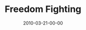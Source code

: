 ---
layout: message
category: message
series: "Free"
title: "Freedom Fighting"
date: 2010-03-21-00-00
message_id: 609
audio: "http://s3.amazonaws.com/crossroads-media/messages/audio/Free5.mp3"
audio-duration: "37:47"
description: "Chuck Mingo talks about how freedom is maintained in the midst of community."
video: "http://s3.amazonaws.com/crossroads-media/messages/video/Free5.mp4"
video-duration: "37:47"
video-image: "http://s3.amazonaws.com/crossroads-media/images/Free5-still.jpg"
program: "http://s3.amazonaws.com/crossroads-media/documents/03_20-21_10Program.pdf"
tag: 
 - mingo
 - community
 - freedom
 - birds
explicit: false
---